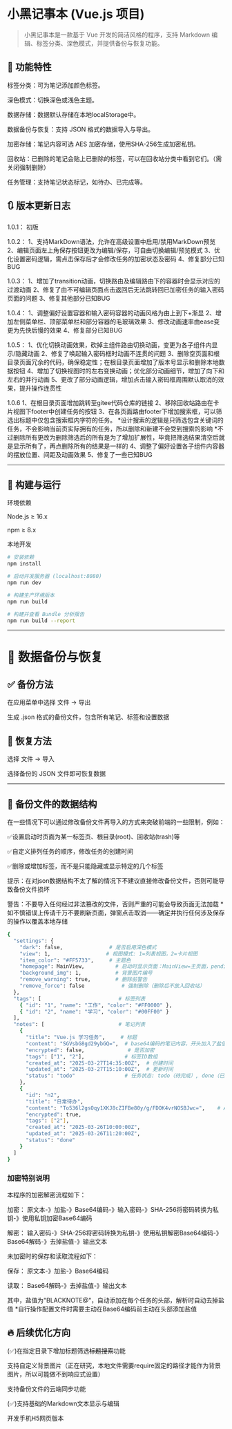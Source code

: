 # 小黑记事本 (Vue.js 项目)

> 小黑记事本是一款基于 Vue 开发的简洁风格的程序，支持 Markdown 编辑、标签分类、深色模式，并提供备份与恢复功能。


## 🚀 功能特性

标签分类：可为笔记添加颜色标签。

深色模式：切换深色或浅色主题。

数据存储：数据默认存储在本地localStorage中。

数据备份与恢复：支持 JSON 格式的数据导入与导出。

加密存储：笔记内容可选 AES 加密存储，使用SHA-256生成加密私钥。

回收站：已删除的笔记会贴上已删除的标签，可以在回收站分类中看到它们。（需关闭强制删除）

任务管理：支持笔记状态标记，如待办、已完成等。

## 🔃 版本更新日志
1.0.1：
初版

1.0.2：
1、支持MarkDown语法，允许在高级设置中启用/禁用MarkDown预览
2、编辑页面左上角保存按钮更改为编辑/保存，可自由切换编辑/预览模式
3、优化设置密码逻辑，需点击保存后才会修改任务的加密状态及密码
4、修复部分已知BUG

1.0.3：
1、增加了transition动画，切换路由及编辑路由下的容器时会显示对应的过渡动画
2、修复了由不可编辑页面点击返回后无法跳转回已加密任务的输入密码页面的问题
3、修复其他部分已知BUG

1.0.4：
1、调整偏好设置容器和输入密码容器的动画风格为由上到下+渐显
2、增加左侧菜单栏、顶部菜单栏和部分容器的毛玻璃效果
3、修改动画速率由ease变更为先快后慢的效果
4、修复部分已知BUG

1.0.5：
1、优化切换动画效果，砍掉主组件路由切换动画，变更为各子组件内显示/隐藏动画
2、修复了唤起输入密码框时动画不连贯的问题
3、删除空页面和根目录页面冗余的代码，确保稳定性；在根目录页面增加了版本号显示和删除本地数据按钮
4、增加了切换视图时的左右变换动画；优化部分动画细节，增加了向下和左右的并行动画
5、更改了部分动画逻辑，增加点击输入密码框周围默认取消的效果，提升操作连贯性

1.0.6
1、在根目录页面增加跳转至gitee代码仓库的链接
2、移除回收站路由在卡片视图下footer中创建任务的按钮
3、在各页面路由footer下增加搜索框，可以筛选出标题中仅包含搜索框内字符的任务。
*设计搜索的逻辑是只筛选包含关键词的任务，不会影响当前页实际拥有的任务，所以删除和新建不会受到搜索的影响
*不过删除所有更改为删除筛选后的所有是为了增加扩展性，毕竟把筛选结果清空后就是显示所有了，再点删除所有的结果是一样的
4、调整了偏好设置各子组件内容器的摆放位置、间距及动画效果
5、修复了一些已知BUG

---

## 🔧 构建与运行

环境依赖

Node.js ≥ 16.x

npm ≥ 8.x


本地开发
``` bash
# 安装依赖
npm install

# 启动开发服务器 (localhost:8080)
npm run dev

# 构建生产环境版本
npm run build

# 构建并查看 Bundle 分析报告
npm run build --report
```

---

# 📁 数据备份与恢复

## ✅ 备份方法

在应用菜单中选择 文件 → 导出

生成 .json 格式的备份文件，包含所有笔记、标签和设置数据


## 🔄 恢复方法

选择 文件 → 导入

选择备份的 JSON 文件即可恢复数据


---

## 📄 备份文件的数据结构

在一些情况下可以通过修改备份文件再导入的方式来突破前端的一些限制，例如：

✅设置启动时页面为某一标签页、根目录(root)、回收站(trash)等

✅自定义排列任务的顺序，修改任务的创建时间

✅删除或增加标签，而不是只能隐藏或显示特定的几个标签

提示：在对json数据结构不太了解的情况下不建议直接修改备份文件，否则可能导致备份文件损坏

警告：不要导入任何经过非法篡改的文件，否则严重的可能会导致页面无法加载
*如不慎错误上传请千万不要刷新页面，弹窗点击取消——确定并执行任何涉及保存的操作以覆盖本地存储
``` bash
{
  "settings": {
    "dark": false,               # 是否启用深色模式
    "view": 1,                  # 视图模式: 1=列表视图，2=卡片视图
    "item_color": "#FF5733",     # 主题色
    "homepage": MainView,          # 启动时显示页面：MainView=主页面，pending=待完成，completed=已完成
    "background_img": 1,           # 背景图片编号
    "remove_warning": true,        # 删除前警告
    "remove_force": false            # 强制删除（删除后不放入回收站）
  },
  "tags": [                         # 标签列表
    { "id": "1", "name": "工作", "color": "#FF0000" },
    { "id": "2", "name": "学习", "color": "#00FF00" }
  ],
  "notes": [                        # 笔记列表
    {
      "title": "Vue.js 学习任务",     # 标题
      "content": "SGVsbG8gd29ybGQ=",  # base64编码的笔记内容，开头加入了盐值："BLACKNOTE@"
      "encrypted": false,              # 是否加密
      "tags": ["1", "2"],             # 标签ID数组
      "created_at": "2025-03-27T14:35:00Z",  # 创建时间
      "updated_at": "2025-03-27T15:10:00Z",  # 更新时间
      "status": "todo"                # 任务状态: todo（待完成）, done（已完成）, remove（标记删除）
    },
    {
      "id": "n2",
      "title": "日常待办",
      "content": "To536l2gsOqy1XKJ8cZIFBe80y/g/FDOK4vrNOSBJwc=",    # AES加密的笔记内容，密码默认为空
      "encrypted": true,
      "tags": ["2"],
      "created_at": "2025-03-26T10:00:00Z",
      "updated_at": "2025-03-26T11:20:00Z",
      "status": "done"
    }
  ]
}
```
### 加密特别说明

本程序的加密解密流程如下：

加密：
原文本-》加盐-》Base64编码-》输入密码-》SHA-256将密码转换为私钥-》使用私钥加密Base64编码

解密：
输入密码-》SHA-256将密码转换为私钥-》使用私钥解密Base64编码-》Base64解码-》去掉盐值-》输出文本

未加密时的保存和读取流程如下：

保存：
原文本-》加盐-》Base64编码

读取：
Base64解码-》去掉盐值-》输出文本

其中，盐值为"BLACKNOTE@"，自动添加在每个任务的头部，解析时自动去掉盐值
*自行操作配置文件时需要主动在Base64编码前主动在头部添加盐值

## 🔥 后续优化方向
(✅)在指定目录下增加标题筛选~~标题搜索~~功能

支持自定义背景图片（正在研究，本地文件需要require固定的路径才能作为背景图片，所以可能做不到响应式设置）

支持备份文件的云端同步功能

(✅)支持基础的Markdown文本显示与编辑

开发手机H5网页版本
